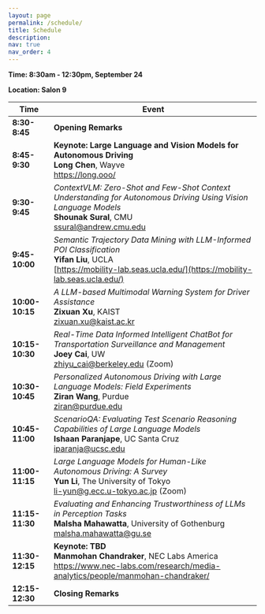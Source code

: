 ```yaml
---
layout: page
permalink: /schedule/
title: Schedule
description:
nav: true
nav_order: 4
---
```


**Time: 8:30am - 12:30pm, September 24**

**Location: Salon 9**

| Time        | Event                                                                                                    |
|-------------|----------------------------------------------------------------------------------------------------------|
| **8:30-8:45**  | **Opening Remarks**                                                                                        |
| **8:45-9:30**  | **Keynote: Large Language and Vision Models for Autonomous Driving**  <br> **Long Chen**, Wayve <br> <https://long.ooo/>                    |
| **9:30-9:45**  | *ContextVLM: Zero-Shot and Few-Shot Context Understanding for Autonomous Driving Using Vision Language Models*<br> **Shounak Sural**, CMU<br> [ssural@andrew.cmu.edu](mailto:ssural@andrew.cmu.edu) |
| **9:45-10:00** | *Semantic Trajectory Data Mining with LLM-Informed POI Classification*<br> **Yifan Liu**, UCLA<br> [https://mobility-lab.seas.ucla.edu/](https://mobility-lab.seas.ucla.edu/) |
| **10:00-10:15**| *A LLM-based Multimodal Warning System for Driver Assistance*<br> **Zixuan Xu**, KAIST<br> [zixuan.xu@kaist.ac.kr](mailto:zixuan.xu@kaist.ac.kr) |
| **10:15-10:30**| *Real-Time Data Informed Intelligent ChatBot for Transportation Surveillance and Management*<br> **Joey Cai**, UW<br> [zhiyu_cai@berkeley.edu](mailto:zhiyu_cai@berkeley.edu) (Zoom) |
| **10:30-10:45**| *Personalized Autonomous Driving with Large Language Models: Field Experiments*<br> **Ziran Wang**, Purdue<br> [ziran@purdue.edu](mailto:ziran@purdue.edu) |
| **10:45-11:00**| *ScenarioQA: Evaluating Test Scenario Reasoning Capabilities of Large Language Models*<br> **Ishaan Paranjape**, UC Santa Cruz<br> [iparanja@ucsc.edu](mailto:iparanja@ucsc.edu) |
| **11:00-11:15**| *Large Language Models for Human-Like Autonomous Driving: A Survey*<br> **Yun Li**, The University of Tokyo<br> [li-yun@g.ecc.u-tokyo.ac.jp](mailto:li-yun@g.ecc.u-tokyo.ac.jp) (Zoom) |
| **11:15-11:30**| *Evaluating and Enhancing Trustworthiness of LLMs in Perception Tasks*<br> **Malsha Mahawatta**, University of Gothenburg<br> [malsha.mahawatta@gu.se](mailto:malsha.mahawatta@gu.se) |
| **11:30-12:15**| **Keynote: TBD** <br> **Manmohan Chandraker**, NEC Labs America <br> <https://www.nec-labs.com/research/media-analytics/people/manmohan-chandraker/>|
| **12:15-12:30**| **Closing Remarks**                                                                                     |